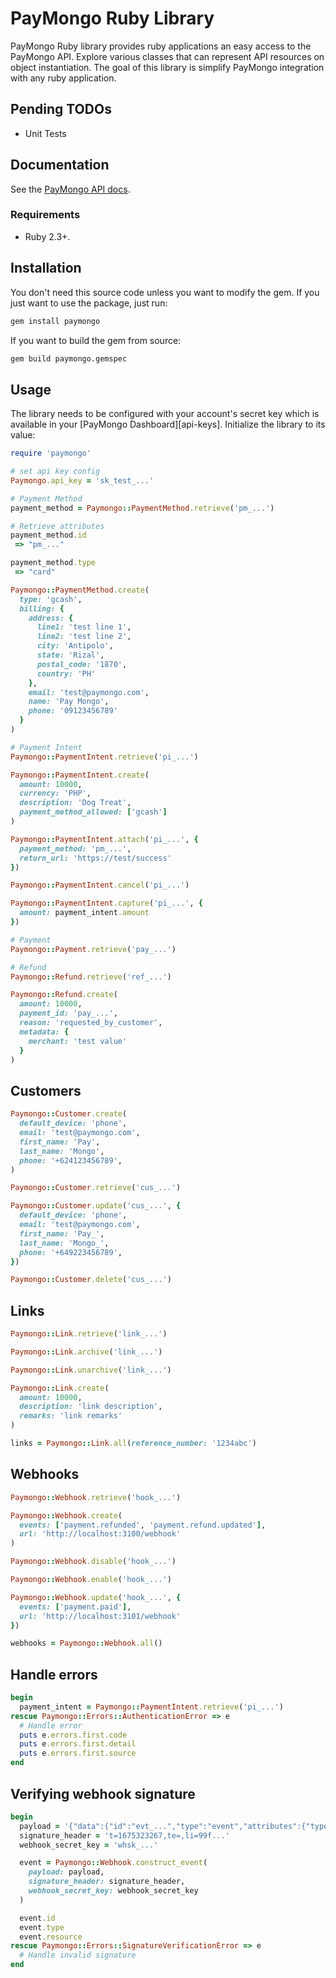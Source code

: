 # PayMongo Ruby Library

PayMongo Ruby library provides ruby applications an easy access to the PayMongo API. Explore various classes that can represent API resources on object instantiation. The goal of this library is simplify PayMongo integration with any ruby application.

## Pending TODOs

- Unit Tests

## Documentation

See the [PayMongo API docs](https://developers.paymongo.com/reference/getting-started-with-your-api).

### Requirements

- Ruby 2.3+.

## Installation

You don't need this source code unless you want to modify the gem. If you just
want to use the package, just run:

```sh
gem install paymongo
```

If you want to build the gem from source:

```sh
gem build paymongo.gemspec
```

## Usage

The library needs to be configured with your account's secret key which is
available in your [PayMongo Dashboard][api-keys]. Initialize the library to its
value:

```ruby
require 'paymongo'

# set api key config
Paymongo.api_key = 'sk_test_...'

# Payment Method
payment_method = Paymongo::PaymentMethod.retrieve('pm_...')

# Retrieve attributes
payment_method.id
 => "pm_..."

payment_method.type
 => "card"

Paymongo::PaymentMethod.create(
  type: 'gcash',
  billing: {
    address: {
      line1: 'test line 1',
      line2: 'test line 2',
      city: 'Antipolo',
      state: 'Rizal',
      postal_code: '1870',
      country: 'PH'
    },
    email: 'test@paymongo.com',
    name: 'Pay Mongo',
    phone: '09123456789'
  }
)

# Payment Intent
Paymongo::PaymentIntent.retrieve('pi_...')

Paymongo::PaymentIntent.create(
  amount: 10000,
  currency: 'PHP',
  description: 'Dog Treat',
  payment_method_allowed: ['gcash']
)

Paymongo::PaymentIntent.attach('pi_...', {
  payment_method: 'pm_...',
  return_url: 'https://test/success'
})

Paymongo::PaymentIntent.cancel('pi_...')

Paymongo::PaymentIntent.capture('pi_...', {
  amount: payment_intent.amount
})

# Payment
Paymongo::Payment.retrieve('pay_...')

# Refund
Paymongo::Refund.retrieve('ref_...')

Paymongo::Refund.create(
  amount: 10000,
  payment_id: 'pay_...',
  reason: 'requested_by_customer',
  metadata: {
    merchant: 'test value'
  }
)
```

## Customers

```ruby
Paymongo::Customer.create(
  default_device: 'phone',
  email: 'test@paymongo.com',
  first_name: 'Pay',
  last_name: 'Mongo',
  phone: '+624123456789',
)

Paymongo::Customer.retrieve('cus_...')

Paymongo::Customer.update('cus_...', {
  default_device: 'phone',
  email: 'test@paymongo.com',
  first_name: 'Pay_',
  last_name: 'Mongo_',
  phone: '+649223456789',
})

Paymongo::Customer.delete('cus_...')
```

## Links

```ruby
Paymongo::Link.retrieve('link_...')

Paymongo::Link.archive('link_...')

Paymongo::Link.unarchive('link_...')

Paymongo::Link.create(
  amount: 10000,
  description: 'link description',
  remarks: 'link remarks'
)

links = Paymongo::Link.all(reference_number: '1234abc')
```

## Webhooks

```ruby
Paymongo::Webhook.retrieve('hook_...')

Paymongo::Webhook.create(
  events: ['payment.refunded', 'payment.refund.updated'],
  url: 'http://localhost:3100/webhook'
)

Paymongo::Webhook.disable('hook_...')

Paymongo::Webhook.enable('hook_...')

Paymongo::Webhook.update('hook_...', {
  events: ['payment.paid'],
  url: 'http://localhost:3101/webhook'
})

webhooks = Paymongo::Webhook.all()
```

## Handle errors

```ruby
begin
  payment_intent = Paymongo::PaymentIntent.retrieve('pi_...')
rescue Paymongo::Errors::AuthenticationError => e
  # Handle error
  puts e.errors.first.code
  puts e.errors.first.detail
  puts e.errors.first.source
end
```

## Verifying webhook signature

```ruby
begin
  payload = '{"data":{"id":"evt_...","type":"event","attributes":{"type":"source.chargeable"},"created_at":1675323264}}}'
  signature_header = 't=1675323267,te=,li=99f...'
  webhook_secret_key = 'whsk_...'

  event = Paymongo::Webhook.construct_event(
    payload: payload,
    signature_header: signature_header,
    webhook_secret_key: webhook_secret_key
  )

  event.id
  event.type
  event.resource
rescue Paymongo::Errors::SignatureVerificationError => e
  # Handle invalid signature
end
```
